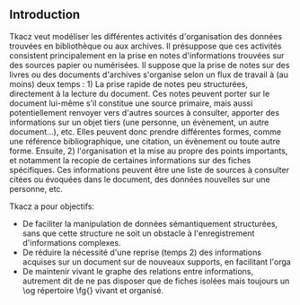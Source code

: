 ## Introduction

Tkacz veut modéliser les différentes activités d'organisation des
données trouvées en bibliothèque ou aux archives. Il présuppose que
ces activités consistent principalement en la prise en notes d'informations
trouvées sur des sources papier ou numérisées. Il suppose que la prise
de notes sur des livres ou des documents d'archives s'organise selon
un flux de travail à (au moins) deux temps : 1) La prise rapide de
notes peu structurées, directement à la lecture du document. Ces notes
peuvent porter sur le document lui-même s'il constitue une source
primaire, mais aussi potentiellement renvoyer vers d'autres sources
à consulter, apporter des informations sur un objet tiers (une personne,
un évènement, un autre document…), etc. Elles peuvent donc prendre
différentes formes, comme une référence bibliographique, une citation,
un évènement ou toute autre forme. Ensuite, 2) l'organisation et la
mise au propre des points importants, et notamment la recopie de certaines
informations sur des fiches spécifiques. Ces informations peuvent
être une liste de sources à consulter citées ou évoquées dans le document,
des données nouvelles sur une personne, etc.

Tkacz a pour objectifs:

 * De faciliter la manipulation de données sémantiquement structurées,
sans que cette structure ne soit un obstacle à l'enregistrement d'informations
complexes.
 * De réduire la nécessité d'une reprise (temps 2) des informations acquises
sur un document sur de nouveaux supports, en facilitant l'orga
 * De maintenir vivant le graphe des relations entre informations, autrement
dit de ne pas disposer que de fiches isolées mais toujours un \og répertoire \fg{}
vivant et organisé.
